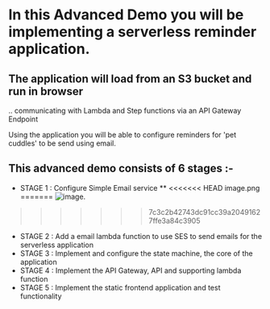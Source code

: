 # In this Advanced Demo you will be implementing a serverless reminder application.

## The application will load from an S3 bucket and run in browser

.. communicating with Lambda and Step functions via an API Gateway Endpoint

Using the application you will be able to configure reminders for 'pet cuddles' to be send using email.

## This advanced demo consists of 6 stages :-

- STAGE 1 : Configure Simple Email service **
<<<<<<< HEAD
image.png
=======
![image](https://user-images.githubusercontent.com/73319030/236337466-a847fc32-aed8-44c3-bbc1-4fa62ca56fd0.png).
>>>>>>> 7c3c2b42743dc91cc39a20491627ffe3a84c3905
- STAGE 2 : Add a email lambda function to use SES to send emails for the serverless application
- STAGE 3 : Implement and configure the state machine, the core of the application
- STAGE 4 : Implement the API Gateway, API and supporting lambda function
- STAGE 5 : Implement the static frontend application and test functionality
